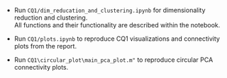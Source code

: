 - Run `CQ1/dim_reducation_and_clustering.ipynb` for dimensionality reduction and clustering.  
  All functions and their functionality are described within the notebook.

- Run `CQ1/plots.ipynb` to reproduce CQ1 visualizations and connectivity plots from the report.
- Run `CQ1\circular_plot\main_pca_plot.m"` to reproduce circular PCA connectivity plots.
